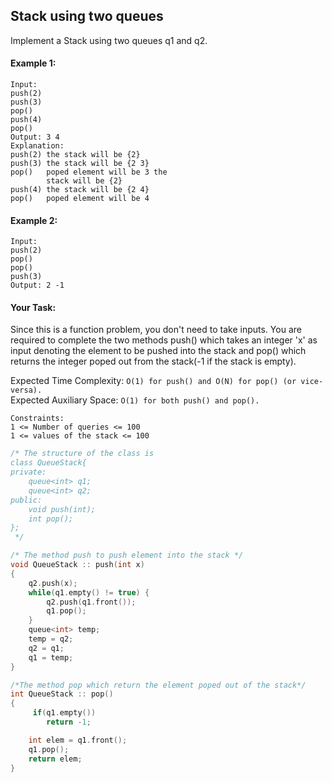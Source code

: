 ## Stack using two queues

Implement a Stack using two queues q1 and q2.

#### Example 1:

```
Input:
push(2)
push(3)
pop()
push(4)
pop()
Output: 3 4
Explanation:
push(2) the stack will be {2}
push(3) the stack will be {2 3}
pop()   poped element will be 3 the
        stack will be {2}
push(4) the stack will be {2 4}
pop()   poped element will be 4
```

#### Example 2:

```
Input:
push(2)
pop()
pop()
push(3)
Output: 2 -1
```

#### Your Task:

Since this is a function problem, you don't need to take inputs. You are required to complete the two methods push() which takes an integer 'x' as input denoting the element to be pushed into the stack and pop() which returns the integer poped out from the stack(-1 if the stack is empty).

Expected Time Complexity: `O(1) for push() and O(N) for pop() (or vice-versa).`  
Expected Auxiliary Space: `O(1) for both push() and pop().`

```
Constraints:
1 <= Number of queries <= 100
1 <= values of the stack <= 100
```

```c++
/* The structure of the class is
class QueueStack{
private:
    queue<int> q1;
    queue<int> q2;
public:
    void push(int);
    int pop();
};
 */

/* The method push to push element into the stack */
void QueueStack :: push(int x)
{
    q2.push(x);
    while(q1.empty() != true) {
        q2.push(q1.front());
        q1.pop();
    }
    queue<int> temp;
    temp = q2;
    q2 = q1;
    q1 = temp;
}

/*The method pop which return the element poped out of the stack*/
int QueueStack :: pop()
{
     if(q1.empty())
        return -1;

    int elem = q1.front();
    q1.pop();
    return elem;
}

```
